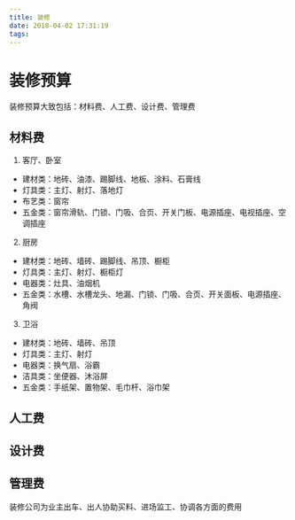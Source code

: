 ```yaml
---
title: 装修
date: 2018-04-02 17:31:19
tags:
---
```


# 装修预算

装修预算大致包括：材料费、人工费、设计费、管理费

## 材料费

1. 客厅、卧室

-  建材类：地砖、油漆、踢脚线、地板、涂料、石膏线
-  灯具类：主灯、射灯、落地灯
-  布艺类：窗帘
-  五金类：窗帘滑轨、门锁、门吸、合页、开关门板、电源插座、电视插座、空调插座

2. 厨房

-  建材类：地砖、墙砖、踢脚线、吊顶、橱柜
-  灯具类：主灯、射灯、橱柜灯
-  电器类：灶具、油烟机
-  五金类：水槽、水槽龙头、地漏、门锁、门吸、合页、开关面板、电源插座、角阀

3. 卫浴 

- 建材类：地砖、墙砖、吊顶
- 灯具类：主灯、射灯
- 电器类：换气扇、浴霸
- 洁具类：坐便器、沐浴屏
- 五金类：手纸架、置物架、毛巾杆、浴巾架

## 人工费
## 设计费
## 管理费

装修公司为业主出车、出人协助买料、进场监工、协调各方面的费用







